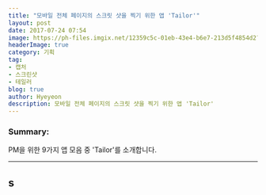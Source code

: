 ```yaml
---
title: "모바일 전체 페이지의 스크릿 샷을 찍기 위한 앱 'Tailor'"
layout: post
date: 2017-07-24 07:54
image: https://ph-files.imgix.net/12359c5c-01eb-43e4-b6e7-213d5f4854d2?auto=format&auto=compress&codec=mozjpeg&cs=strip&w=120&h=120&fit=crop&dpr=2
headerImage: true
category: 기획
tag:
- 캡처
- 스크린샷
- 테일러
blog: true
author: Hyeyeon
description: 모바일 전체 페이지의 스크릿 샷을 찍기 위한 앱 'Tailor'
---
```


### Summary:

PM을 위한 9가지 앱 모음 중 'Tailor'를 소개합니다.

---

##
s
---
